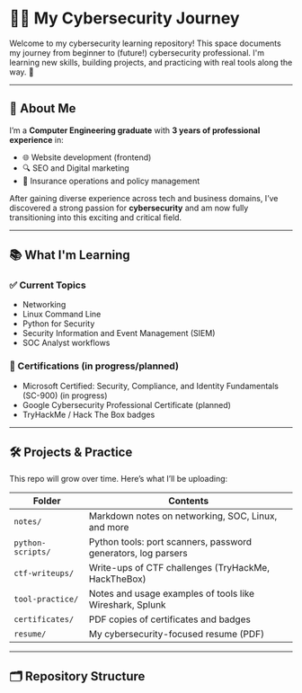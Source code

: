 # 👩‍💻 My Cybersecurity Journey

Welcome to my cybersecurity learning repository! This space documents my journey from beginner to (future!) cybersecurity professional. I'm learning new skills, building projects, and practicing with real tools along the way. 🚀

---

## 🔎 About Me

I’m a **Computer Engineering graduate** with **3 years of professional experience** in:

- 🌐 Website development (frontend)
- 🔍 SEO and Digital marketing
- 🏢 Insurance operations and policy management

After gaining diverse experience across tech and business domains, I’ve discovered a strong passion for **cybersecurity** and am now fully transitioning into this exciting and critical field.

---

## 📚 What I'm Learning

### ✅ Current Topics
- Networking 
- Linux Command Line
- Python for Security
- Security Information and Event Management (SIEM)
- SOC Analyst workflows

### 📜 Certifications (in progress/planned)
- Microsoft Certified: Security, Compliance, and Identity Fundamentals (SC-900) (in progress)
- Google Cybersecurity Professional Certificate  (planned)
- TryHackMe / Hack The Box badges

---

## 🛠️ Projects & Practice

This repo will grow over time. Here’s what I’ll be uploading:

| Folder | Contents |
|--------|----------|
| `notes/` | Markdown notes on networking, SOC, Linux, and more |
| `python-scripts/` | Python tools: port scanners, password generators, log parsers |
| `ctf-writeups/` | Write-ups of CTF challenges (TryHackMe, HackTheBox) |
| `tool-practice/` | Notes and usage examples of tools like Wireshark, Splunk |
| `certificates/` | PDF copies of certificates and badges |
| `resume/` | My cybersecurity-focused resume (PDF) |

---

## 🗂️ Repository Structure

